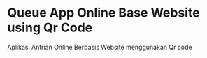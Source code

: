 # Queue App Online Base Website using Qr Code 
Aplikasi Antrian Online Berbasis Website menggunakan Qr code

